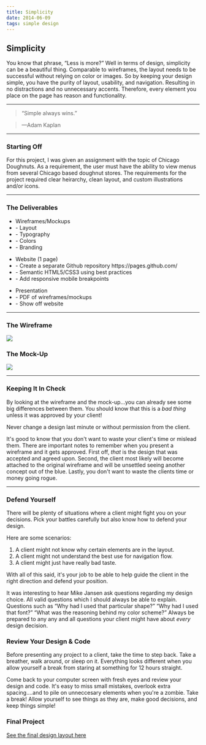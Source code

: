 ```yaml
---
title: Simplicity
date: 2014-06-09
tags: simple design
---
```


<article>

<h1>Simplicity</h1>

<p>You know that phrase, “Less is more?” Well in terms of design, simplicity can be a beautiful thing. Comparable to wireframes, the layout needs to be successful without relying on color or images. So by keeping your design simple, you have the purity of layout, usability, and navigation. Resulting in no distractions and no unnecessary accents. Therefore, every element you place on the page has reason and functionality.

<hr class="divider-short">
<blockquote>“Simple always wins.”</blockquote>
<blockquote>—Adam Kaplan</blockquote>
<hr class="divider-short">

<h3>Starting Off</h3>

<p>For this project, I was given an assignment with the topic of Chicago Doughnuts. As a requirement, the user must have the ability to view menus from several Chicago based doughnut stores. The requirements for the project required clear heirarchy, clean layout, and custom illustrations and/or icons.</p>

<hr class="divider">

<h3>The Deliverables</h3>
<ul class="margin-bottom">
	<li class="bold-text">Wireframes/Mockups</li>
	<li>- Layout</li>
	<li>- Typography</li>
	<li>- Colors</li>
	<li>- Branding</li>
</ul>

<ul class="margin-bottom">
	<li class="bold-text">Website (1 page)</li>
	<li>- Create a separate Github repository https://pages.github.com/</li>
	<li>- Semantic HTML5/CSS3 using best practices</li>
	<li>- Add responsive mobile breakpoints</li>
</ul>

<ul class="margin-bottom">
	<li class="bold-text">Presentation</li>
	<li>- PDF of wireframes/mockups</li>
	<li>- Show off website</li>
</ul>

<hr class="divider">

<h3>The Wireframe</h3>
<div class="box">
	<img class="image" src="/images/doughnut-draft-1.jpg">
</div>

<h3>The Mock-Up</h3>
<div class="box">
	<img class="image" src="/images/doughnut-draft-2.jpg">
</div>

<hr class="divider">

<h3>Keeping It In Check</h3>
<p>By looking at the wireframe and the mock-up...you can already see some big differences between them. You should know that this is a <em>bad thing</em> unless it was approved by your client!</p> 

<p class="bold-text">Never change a design last minute or without permission from the client.</p>

<p>It's good to know that you don't want to waste your client's time or mislead them. There are important notes to remember when you present a wireframe and it gets approved. First off, <em>that</em> is the design that was accepted and agreed upon. Second, the client most likely will become attached to the original wireframe and will be unsettled seeing another concept out of the blue. Lastly, you don't want to waste the clients time or money going rogue.

<hr class="divider">

<h3>Defend Yourself</h3>

<p>There will be plenty of situations where a client might fight you on your decisions. Pick your battles carefully but also know how to defend your design.</p>

<p>Here are some scenarios: 
	<ol class="margin-bottom">
		<li>A client might not know why certain elements are in the layout.</li>
		<li>A client might not understand the best use for navigation flow.</li>
		<li>A client might just have really bad taste.</li>
	</ol>
<p>With all of this said, it's your job to be able to help guide the client in the right direction and defend your position.</p>

<p>It was interesting to hear Mike Jansen ask questions regarding my design choice. All valid questions which I should always be able to explain. Questions such as “Why had I used that particular shape?” “Why had I used that font?” “What was the reasoning behind my color scheme?” Always be prepared to any any and all questions your client might have about <em>every</em> design decision.</p>

<h3>Review Your Design &amp; Code</h3>

<p>Before presenting any project to a client, take the time to step back. Take a breather, walk around, or sleep on it. Everything looks different when you allow yourself a break from staring at something for 12 hours straight.</p>

<p>Come back to your computer screen with fresh eyes and review your design and code. It's easy to miss small mistakes, overlook extra spacing....and to pile on unneccesary elements when you're a zombie. Take a break! Allow yourself to see things as they are, make good decisions, and keep things simple!</p>

<h3>Final Project</h3>

<a href="http://cassieshumway.github.io/project-doughnut/"><p>See the final design layout here</p></a>

</article>

